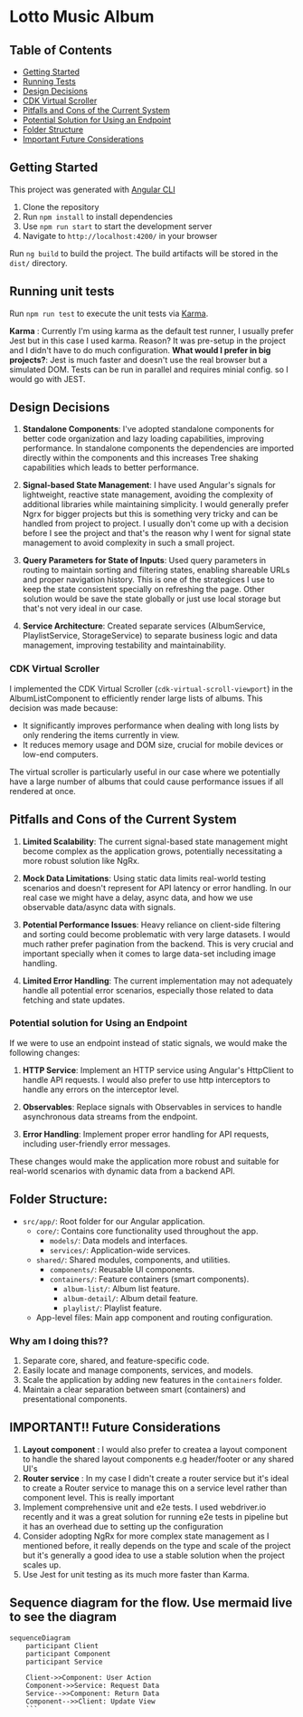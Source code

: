 # Lotto Music Album 

## Table of Contents
- [Getting Started](#getting-started)
- [Running Tests](#to-run-the-tests)
- [Design Decisions](#design-decisions)
- [CDK Virtual Scroller](#cdk-virtual-scroller)
- [Pitfalls and Cons of the Current System](#pitfalls-and-cons-of-the-current-system)
- [Potential Solution for Using an Endpoint](#potential-solution-for-using-an-endpoint)
- [Folder Structure](#folder-structure)
- [Important Future Considerations](#future-considerations)


## Getting Started

This project was generated with [Angular CLI](https://github.com/angular/angular-cli)



1. Clone the repository
2. Run `npm install` to install dependencies
3. Use `npm run start` to start the development server
4. Navigate to `http://localhost:4200/` in your browser

Run `ng build` to build the project. The build artifacts will be stored in the `dist/` directory.

## Running unit tests

Run `npm run test` to execute the unit tests via [Karma](https://karma-runner.github.io).

 **Karma** : Currently I'm using karma as the default test runner, I usually prefer Jest but in this case I used karma. Reason? It was pre-setup in the project and I didn't have to do much configuration. 
 **What would I prefer in big projects?**: Jest is much faster and doesn't use the real browser but a simulated DOM. Tests can be run in parallel and requires minial config. so I would go with JEST.

## Design Decisions

1. **Standalone Components**: I've adopted standalone components for better code organization and lazy loading capabilities, improving performance. In standalone components the dependencies are imported directly within the components and this increases Tree shaking capabilities which leads to better performance.

2. **Signal-based State Management**: I have used Angular's signals for lightweight, reactive state management, avoiding the complexity of additional libraries while maintaining simplicity. I would generally prefer Ngrx for bigger projects but this is something very tricky and can be handled from project to project. I usually don't come up with a decision before I see the project and that's the reason why I went for signal state management to avoid complexity in such a small project. 

3. **Query Parameters for State of Inputs**: Used query parameters in routing to maintain sorting and filtering states, enabling shareable URLs and proper navigation history. This is one of the strategices I use to keep the state consistent specially on refreshing the page. Other solution would be save the state globally or just use local storage but that's not very ideal in our case.

4. **Service Architecture**: Created separate services (AlbumService, PlaylistService, StorageService) to separate business logic and data management, improving testability and maintainability.

### CDK Virtual Scroller

I implemented the CDK Virtual Scroller (`cdk-virtual-scroll-viewport`) in the AlbumListComponent to efficiently render large lists of albums. This decision was made because:

- It significantly improves performance when dealing with long lists by only rendering the items currently in view.
- It reduces memory usage and DOM size, crucial for mobile devices or low-end computers.

The virtual scroller is particularly useful in our case where we potentially have a large number of albums that could cause performance issues if all rendered at once.

## Pitfalls and Cons of the Current System

1. **Limited Scalability**: The current signal-based state management might become complex as the application grows, potentially necessitating a more robust solution like NgRx.

2. **Mock Data Limitations**: Using static data limits real-world testing scenarios and doesn't represent for API latency or error handling. In our real case we might have a delay, async data, and how we use observable data/async data with signals. 

4. **Potential Performance Issues**: Heavy reliance on client-side filtering and sorting could become problematic with very large datasets. I would much rather prefer pagination from the backend. This is very crucial and important specially when it comes to large data-set including image handling.

5. **Limited Error Handling**: The current implementation may not adequately handle all potential error scenarios, especially those related to data fetching and state updates.

### Potential solution for Using an Endpoint

If we were to use an endpoint instead of static signals, we would make the following changes:

1. **HTTP Service**: Implement an HTTP service using Angular's HttpClient to handle API requests. I would also prefer to use http interceptors to handle any errors on the interceptor level.

2. **Observables**: Replace signals with Observables in services to handle asynchronous data streams from the endpoint.

3. **Error Handling**: Implement proper error handling for API requests, including user-friendly error messages.

These changes would make the application more robust and suitable for real-world scenarios with dynamic data from a backend API.

## Folder Structure:

- `src/app/`: Root folder for our Angular application.
  - `core/`: Contains core functionality used throughout the app.
    - `models/`: Data models and interfaces.
    - `services/`: Application-wide services.
  - `shared/`: Shared modules, components, and utilities.
    - `components/`: Reusable UI components.
    - `containers/`: Feature containers (smart components).
      - `album-list/`: Album list feature.
      - `album-detail/`: Album detail feature.
      - `playlist/`: Playlist feature.
  - App-level files: Main app component and routing configuration.

### Why am I doing this??
1. Separate core, shared, and feature-specific code.
2. Easily locate and manage components, services, and models.
3. Scale the application by adding new features in the `containers` folder.
4. Maintain a clear separation between smart (containers) and presentational components.

## IMPORTANT!! Future Considerations
1. **Layout component** : I would also prefer to createa a layout component to handle the shared layout components e.g header/footer or any shared UI's
2. **Router service** : In my case I didn't create a router service but it's ideal to create a Router service to manage this on a service level rather than component level. This is really important
3. Implement comprehensive unit and e2e tests. I used webdriver.io recently and it was a great solution for running e2e tests in pipeline but it has an overhead due to setting up the configuration
4. Consider adopting NgRx for more complex state management as I mentioned before, it really depends on the type and scale of the project but it's generally a good idea to use a stable solution when the project scales up.
5. Use Jest for unit testing as its much more faster than Karma.

## Sequence diagram for the flow. Use mermaid live to see the diagram
```mermaid
sequenceDiagram
    participant Client
    participant Component
    participant Service

    Client->>Component: User Action
    Component->>Service: Request Data
    Service-->>Component: Return Data
    Component-->>Client: Update View
    ```
